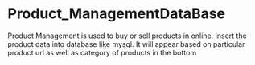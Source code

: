 # Product_ManagementDataBase
Product Management is used  to buy  or sell products in online. Insert the product data into database like mysql.  It will appear based on  particular product url as well as category of products in the bottom
